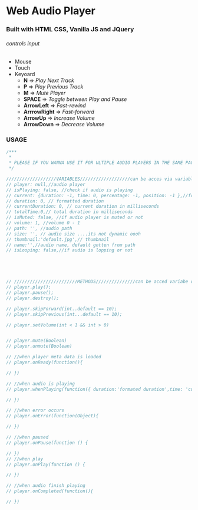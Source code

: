 # Web Audio Player
### Built with HTML CSS, Vanilla JS and JQuery

###### controls input
* Mouse
* Touch 
* Keyoard
  * **N** => *Play Next Track*
  * **P** => *Play Previous Track*
  * **M** => *Mute Player*
  * **SPACE** => *Toggle between Play and Pause*
  * **ArrowLeft** => *Fast-rewind*
  * **ArrrowRight** => *Fast-forward*
  * **ArrowUp** => *Increase Volume*
  * **ArrowDown** => *Decrease Volume*

### USAGE
    
```javascript
/***
 * 
 * PLEASE IF YOU WANNA USE IT FOR ULTIPLE AUDIO PLAYERS IN THE SAME PAGE PLEASE CONVERT AUDIOPLAYER OBJECT TO CLASS
 */

///////////////////VARIABLES///////////////////can be acces via variable obj.key
// player: null,//audio player
// isPlaying: false, //check if audio is playing
// current: {duration: -1, time: 0, percentage: -1, position: -1 },//formatted duration, time in milliseconds ,percentage 1 - 100, formatted current position
// duration: 0, // formatted duration 
// currentDuration: 0, // current duration in milliseconds
// totalTime:0,// total duration in milliseconds
// isMuted: false, //if audio player is muted or not
// volume: 1, //volume 0 - 1
// path: '', //audio path
// size: '', // audio size ....its not dynamic oooh
// thumbnail:'default.jpg',// thumbnail
// name:'',//audio name, default gotten from path
// isLooping: false,//if audio is lopping or not





// ////////////////////////METHODS///////////////can be acced variabe obj.func
// player.play();
// player.pause();
// player.destroy();

// player.skipForward(int..default == 10);
// player.skipPrevious(int...default == 10);

// player.setVolume(int < 1 && int > 0)


// player.mute(Boolean)
// player.unmute(Boolean)

// //when player meta data is loaded 
// player.onReady(function(){

// })

// //when audio is playing
// player.whenPlaying(function({ duration:'formated duration',time: 'current time in millisecond',percentage:'1 - 100', position:'formaated current position'}){

// })

// //when error occurs
// player.onError(function(Object){

// })

// //when paused
// player.onPause(function () {

// })
// //when play
// player.onPlay(function () {

// })

// //when audio finish playing
// player.onCompleted(function(){

// })

